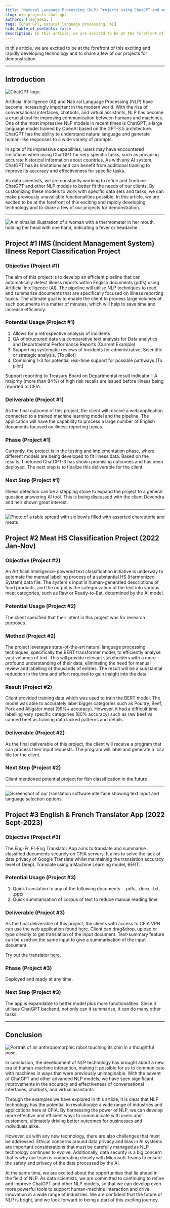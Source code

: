 ```yaml
---
title: "Natural Language Processing (NLP) Projects using ChatGPT and more"
slug: nlp-projects-chat-gpt
authors: [leejaeka, ]
tags: [Chat GPT, natural language processing, AI]
hide_table_of_contents: false
description: In this article, we are excited to be at the forefront of this exciting and rapidly developing technology and to share a few of our projects for demonstration.
---
```


In this article, we are excited to be at the forefront of this exciting and
rapidly developing technology and to share a few of our projects for
demonstration.

<!-- truncate -->

---

<div style={{display: 'flex', justifyContent: 'space-between'}}>

<div style={{flex: 1, marginRight: '10px'}}>

## Introduction

![ChatGPT logo.](./img/1.png)

</div>

<div style={{flex: 2, marginRight: '10px'}}>

Artificial Intelligence (AI) and Natural Language Processing (NLP) have become
increasingly important in the modern world. With the rise of conversational
interfaces, chatbots, and virtual assistants, NLP has become a crucial tool for
improving communication between humans and machines. One of the most impressive
NLP models in recent times is ChatGPT, a large language model trained by OpenAI
based on the GPT-3.5 architecture. ChatGPT has the ability to understand natural
language and generate human-like responses to a wide variety of prompts.

In spite of its impressive capabilities, users may have encountered limitations
when using ChatGPT for very specific tasks, such as providing accurate
historical information about countries. As with any AI system, ChatGPT has its
limitations and can benefit from additional training to improve its accuracy and
effectiveness for specific tasks.

As data scientists, we are constantly working to refine and finetune ChatGPT and
other NLP models to better fit the needs of our clients. By customizing these
models to work with specific data sets and tasks, we can make previously
unavailable functionalities possible. In this article, we are excited to be at
the forefront of this exciting and rapidly developing technology and to share a
few of our projects for demonstration.

</div>

</div>

---

<div style={{display: 'flex', justifyContent: 'space-between'}}>

<div style={{flex: 1, marginRight: '10px'}}>

![A minimalist illustration of a woman with a thermometer in her mouth, holding
her head with one hand, indicating a fever or headache.](./img/2.png)

</div>

<div style={{flex: 2, marginRight: '10px'}}>

## Project #1 IMS (Incident Management System) Illness Report Classification Project

### Objective (Project #1)

The aim of this project is to develop an efficient pipeline that can
automatically detect illness reports within English documents (pdfs) using
Artificial Intelligence (AI). The pipeline will utilise NLP techniques to read
and summarize documents that are specifically focused on illness reporting
topics. The ultimate goal is to enable the client to process large volumes of
such documents in a matter of minutes, which will help to save time and increase
efficiency.

</div>

</div>

<div style={{display: 'flex', justifyContent: 'space-between'}}>

<div style={{flex: 1, marginRight: '10px'}}>

### Potential Usage (Project #1)

1. Allows for a retrospective analysis of incidents
2. QA of structured data via comparative text analysis for Data analytics and
   Departmental Performance Reports (Current Example)
3. Supporting systematic reviews of incidents for  administrative, Scientific or
   strategic analysis. (To pilot)
4. Combining 1-3 for potential real-time support for possible pathways.
   ​​​​​​​(To pilot)

Support reporting to Treasury Board on Departmental result Indicator - A
majority (more than 84%) of high risk recalls are issued before illness being
reported to CFIA.

</div>

<div style={{flex: 1, marginRight: '10px'}}>

### Deliverable (Project #1)

As the final outcome of this project, the client will receive a web application
connected to a trained machine learning model and the pipeline. The application
will have the capability to process a large number of English documents focused
on illness reporting topics. ​​​​​​​

### Phase (Project #1)

Currently, the project is in the testing and implementation phase, where
different models are being developed to fit illness data. Based on the results,
finetuned ChatGPT-3 has shown promising outcomes and has been deployed. The next
step is to finalize this deliverable for the client.

</div>

</div>

### Next Step (Project #1)

Illness detection can be a stepping stone to expand the project to a general
question answering AI tool. This is being discussed with the client Devendra and
he’s shown great interest.

---

<div style={{display: 'flex', justifyContent: 'space-between'}}>

<div style={{flex: 1, marginRight: '10px'}}>

![Photo of a table spread with six bowls filled with assorted charcuterie and
meats](./img/3.png)

</div>

<div style={{flex: 2, marginRight: '10px'}}>

## Project #2 Meat HS Classification Project (2022 Jan-Nov)

### Objective (Project #2)

An Artificial Intelligence-powered text classification initiative is underway to
automate the manual labelling process of a substantial HS (Harmonized System)
data file. The system's input is human-generated descriptions of food products,
and the output is the categorization of the text into various meat categories,
such as Raw or Ready-to-Eat, determined by the AI model.​​​​​​​

### Potential Usage (Project #2)

The client specified that their intent in this project was for research
purposes.

</div>

</div>

<div style={{display: 'flex', justifyContent: 'space-between'}}>

<div style={{flex: 1, marginRight: '10px'}}>

### Method (Project #2)

The project leverages state-of-the-art natural language processing techniques,
specifically the BERT transformer model, to efficiently analyse vast volumes of
text. This will provide relevant stakeholders with a more profound understanding
of their data, eliminating the need for manual review and labelling of thousands
of entries. The result will be a substantial reduction in the time and effort
required to gain insight into the data.

</div>

<div style={{flex: 1, marginRight: '10px'}}>

### Result (Project #2)

Client provided training data which was used to train the BERT model. The model
was able to accurately label bigger categories such as Poultry, Beef, Pork and
Alligator meat (99%+ accuracy). However, it had a difficult time labelling very
specific categories (80% accuracy) such as raw beef vs canned beef as training
data lacked patterns and details.

</div>

</div>

<div style={{display: 'flex', justifyContent: 'space-between'}}>

<div style={{flex: 1, marginRight: '10px'}}>

### Deliverable (Project #2)

As the final deliverable of this project, the client will receive a program that
can process their input requests. The program will label and generate a .csv
file for the client.

</div>

<div style={{flex: 1, marginRight: '10px'}}>

### Next Step (Project #2)

Client mentioned potential project for fish classification in the future

</div>

</div>

---

<div style={{display: 'flex', justifyContent: 'space-between'}}>

<div style={{flex: 1, marginRight: '10px'}}>

![Screenshot of our translation software interface showing text input and
language selection options.](./img/4.png)

</div>

<div style={{flex: 2, marginRight: '10px'}}>

## Project #3 English & French Translator App (2022 Sept-2023)

### Objective (Project #3)

The Eng-Fr, Fr-Eng Translator App aims to translate and summarise classified
documents securely on CFIA servers. It aims to solve the lack of data privacy of
Google Translate whilst maintaining the translation accuracy level of DeepL
Translate using a Machine Learning model, BERT.

### Potential Usage (Project #3)

1. Quick translation to any of the following documents - .pdfs, .docx, .txt,
   .pptx
2. Quick summarisation of corpus of text to reduce manual reading time

</div>

</div>

<div style={{display: 'flex', justifyContent: 'space-between'}}>

<div style={{flex: 1, marginRight: '10px'}}>

### Deliverable (Project #3)

As the final deliverable of this project, the clients with access to CFIA VPN
can use the web application found
[here](https://translatorv1.azurewebsites.net/). Client can drag&drop, upload or
type directly to get translation of the input document. Text-summary feature can
be used on the same input to give a summarisation of the input document.

Try out the translator [here](https://translatorv1.azurewebsites.net/).

</div>

<div style={{flex: 1, marginRight: '10px'}}>

### Phase (Project #3)

Deployed and ready at any time.

### Next Step (Project #3)

The app is expandable to better model plus more functionalities. Since it
utilises ChatGPT backend, not only can it summarise, it can do many other tasks.

</div>

</div>

---

<div style={{display: 'flex', justifyContent: 'space-between'}}>

<div style={{flex: 1, marginRight: '10px'}}>

## Conclusion

![Portrait of an anthropomorphic robot touching its chin in a thoughtful
pose.](./img/5.png)

</div>

<div style={{flex: 2, marginRight: '10px'}}>

In conclusion, the development of NLP technology has brought about a new era of
human-machine interaction, making it possible for us to communicate with
machines in ways that were previously unimaginable. With the advent of ChatGPT
and other advanced NLP models, we have seen significant improvements in the
accuracy and effectiveness of conversational interfaces, chatbots, and virtual
assistants.

Through the examples we have explored in this article, it is clear that NLP
technology has the potential to revolutionize a wide range of industries and
applications here at CFIA. By harnessing the power of NLP, we can develop more
effective and efficient ways to communicate with users and customers, ultimately
driving better outcomes for businesses and individuals alike.

However, as with any new technology, there are also challenges that must be
addressed. Ethical concerns around data privacy and bias in AI systems are
important considerations that must be carefully managed as NLP technology
continues to evolve. Additionally, data security is a big concern that is why
our team is cooperating closely with Microsoft Teams to ensure the safety and
privacy of the data processed by the AI.

At the same time, we are excited about the opportunities that lie ahead in the
field of NLP. As data scientists, we are committed to continuing to refine and
improve ChatGPT and other NLP models, so that we can develop even more powerful
tools to support human-machine interaction and drive innovation in a wide range
of industries. We are confident that the future of NLP is bright, and we look
forward to being a part of this exciting journey.

</div>

</div>
